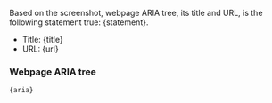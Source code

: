 Based on the screenshot, webpage ARIA tree, its title and URL, is the following statement true: {statement}.

- Title: {title}
- URL: {url}

### Webpage ARIA tree

```xml
{aria}
```
